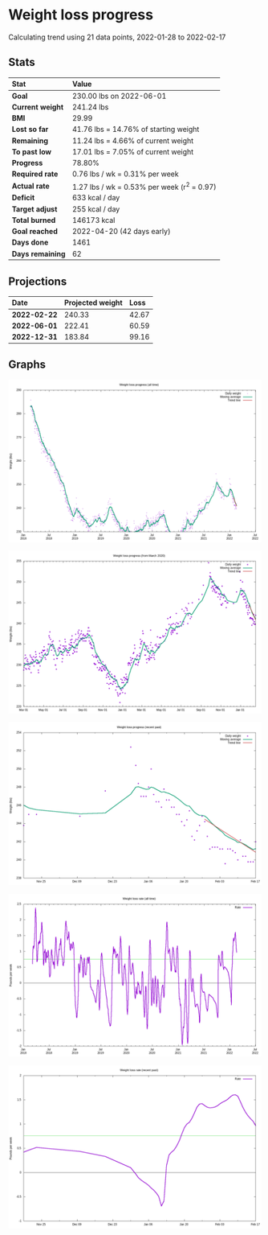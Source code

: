 # Weight loss progress

Calculating trend using 21 data points, 2022-01-28 to 2022-02-17

## Stats

Stat|Value
:-|:-
**Goal**|230.00 lbs on 2022-06-01
**Current weight**|241.24 lbs
**BMI**|29.99
**Lost so far**|41.76 lbs = 14.76% of starting weight
**Remaining**|11.24 lbs =  4.66% of current  weight
**To past low**|17.01 lbs =  7.05% of current  weight
**Progress**|78.80%
**Required rate**|0.76 lbs / wk = 0.31% per week
**Actual rate**|1.27 lbs / wk = 0.53% per week  (r<sup>2</sup> = 0.97)
**Deficit**|633 kcal / day
**Target adjust**|255 kcal / day
**Total burned**|146173 kcal
**Goal reached**|2022-04-20 (42 days early)
**Days done**|1461
**Days remaining**|62

## Projections

Date|Projected weight|Loss
:-|:-|:-
**2022-02-22**|240.33|42.67
**2022-06-01**|222.41|60.59
**2022-12-31**|183.84|99.16

## Graphs

![](weight-graph-alltime.png)

![](weight-graph-covid.png)

![](weight-graph-recent.png)

![](rate-graph-alltime.png)

![](rate-graph-recent.png)
